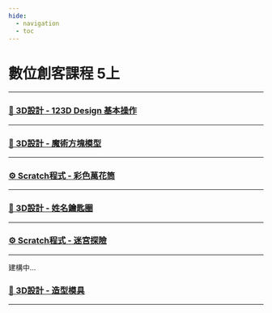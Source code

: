 ```yaml
---
hide:
  - navigation
  - toc
---
```


# 數位創客課程 5上


-------------------------------

### [ 🧊 3D設計 - 123D Design 基本操作 ](123d_design_basic/index.md)

-------------------------------

### [ 🧊 3D設計 - 魔術方塊模型 ](rubics_cube/index.md)

-------------------------------

### [ ⚙️ Scratch程式 - 彩色萬花筒 ](kaleidoscope/index.md)

-------------------------------

### [ 🧊 3D設計 - 姓名鑰匙圈 ](nametag_keychain/index.md)

-------------------------------

### [ ⚙️ Scratch程式 - 迷宮探險 ](maze_advanture/index.md)

-------------------------------

建構中…

### [ 🧊 3D設計 - 造型模具 ](cookie_cutter/index.md)

-------------------------------


    